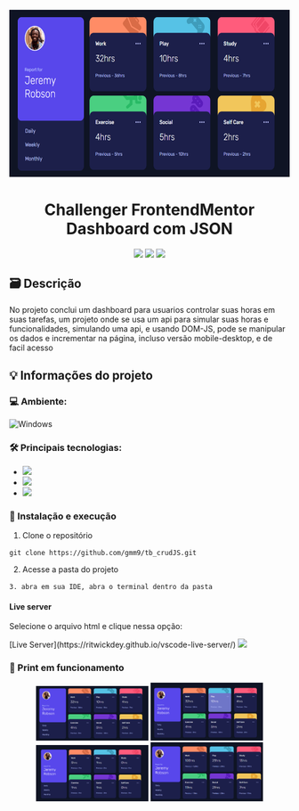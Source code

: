 <p align="center">
  <img height="300" src="https://github.com/gmm9/portfolio/blob/master/assets/img/challengerTTD/EAsKvRx%20-%20Imgur.png" />
</p>
<h1 align="center">Challenger FrontendMentor Dashboard com JSON</h1>
<p align="center">
  <img src="https://img.shields.io/badge/HTML5-E34F26?style=for-the-badge&logo=html5&logoColor=white">
  <img src="https://img.shields.io/badge/CSS3-1572B6?style=for-the-badge&logo=css3&logoColor=white">
  <img src="https://img.shields.io/badge/JavaScript-323330?style=for-the-badge&logo=javascript&logoColor=F7DF1E">
</p>

## 🗃 Descrição

<p>No projeto conclui um dashboard para usuarios controlar suas horas em suas tarefas, um projeto onde se usa um api para simular suas horas e funcionalidades,
simulando uma api, e usando DOM-JS, pode se manipular os dados e incrementar na página, incluso versão mobile-desktop, e de facil acesso</p>

## 💡 Informações do projeto

### 💻 Ambiente: 
![Windows](https://img.shields.io/badge/Windows-0078D6?style=for-the-badge&logo=windows&logoColor=white)

### 🛠 Principais tecnologias:

- [<img src="https://img.shields.io/badge/HTML5-E34F26?style=for-the-badge&logo=html5&logoColor=white">](https://developer.mozilla.org/pt-BR/docs/Web/HTML)
- [<img src="https://img.shields.io/badge/JavaScript-323330?style=for-the-badge&logo=javascript&logoColor=F7DF1E">](https://developer.mozilla.org/pt-BR/docs/Web/JavaScript)
- [<img src="https://img.shields.io/badge/CSS3-1572B6?style=for-the-badge&logo=css3&logoColor=white">](https://developer.mozilla.org/pt-BR/docs/Web/CSS)

### 🔧 Instalação e execução

1. Clone o repositório
```
git clone https://github.com/gmm9/tb_crudJS.git
```
2. Acesse a pasta do projeto
```
3. abra em sua IDE, abra o terminal dentro da pasta
```

#### Live server
<p>Selecione o arquivo html e clique nessa opção:</p>
[Live Server](https://ritwickdey.github.io/vscode-live-server/)
<img src="https://user-images.githubusercontent.com/104157600/187787562-95e74fc1-cb47-49ed-a30c-17d2fd442e2b.png">

### 📸 Print em funcionamento
<p align="center">
<img src="https://github.com/gmm9/portfolio/blob/master/assets/img/challengerTTD/EAsKvRx%20-%20Imgur.png" width="40%"> <img src="https://github.com/gmm9/portfolio/blob/master/assets/img/challengerTTD/wvoHivb%20-%20Imgur.png" width="40%"> 
<img src="https://github.com/gmm9/portfolio/blob/master/assets/img/challengerTTD/xh3uoQO%20-%20Imgur.png" width="40%"> <img src="https://github.com/gmm9/portfolio/blob/master/assets/img/challengerTTD/ynZ0L0N%20-%20Imgur.png" width="40%"> 

</p>
